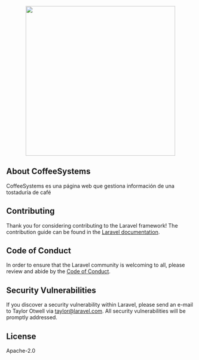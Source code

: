 <p align="center"><img src="https://static.independent.co.uk/s3fs-public/thumbnails/image/2018/04/09/20/istock-157528129.jpg" width="400"></p>

<p align="center">

</p>

## About CoffeeSystems

CoffeeSystems es una página web que gestiona información de una tostaduría de café


## Contributing

Thank you for considering contributing to the Laravel framework! The contribution guide can be found in the [Laravel documentation](https://laravel.com/docs/contributions).

## Code of Conduct

In order to ensure that the Laravel community is welcoming to all, please review and abide by the [Code of Conduct](https://laravel.com/docs/contributions#code-of-conduct).

## Security Vulnerabilities

If you discover a security vulnerability within Laravel, please send an e-mail to Taylor Otwell via [taylor@laravel.com](mailto:taylor@laravel.com). All security vulnerabilities will be promptly addressed.

## License

Apache-2.0